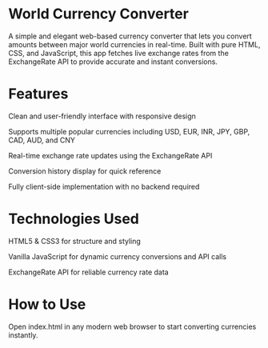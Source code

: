 # World Currency Converter

A simple and elegant web-based currency converter that lets you convert amounts between major world currencies in real-time. Built with pure HTML, CSS, and JavaScript, this app fetches live exchange rates from the ExchangeRate API to provide accurate and instant conversions.

# Features
  
  Clean and user-friendly interface with responsive design

  Supports multiple popular currencies including USD, EUR, INR, JPY, GBP, CAD, AUD, and CNY

  Real-time exchange rate updates using the ExchangeRate API

  Conversion history display for quick reference

  Fully client-side implementation with no backend required

# Technologies Used
  HTML5 & CSS3 for structure and styling

  Vanilla JavaScript for dynamic currency conversions and API calls

  ExchangeRate API for reliable currency rate data

# How to Use
  Open index.html in any modern web browser to start converting currencies instantly.
